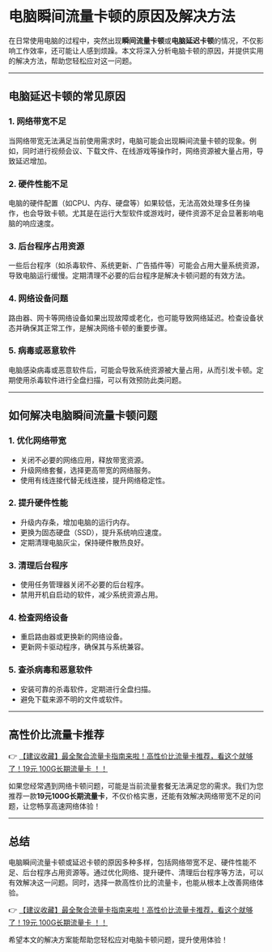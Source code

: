 # 电脑瞬间流量卡顿的原因及解决方法

在日常使用电脑的过程中，突然出现**瞬间流量卡顿**或**电脑延迟卡顿**的情况，不仅影响工作效率，还可能让人感到烦躁。本文将深入分析电脑卡顿的原因，并提供实用的解决方法，帮助您轻松应对这一问题。

---

## 电脑延迟卡顿的常见原因

### 1. **网络带宽不足**
当网络带宽无法满足当前使用需求时，电脑可能会出现瞬间流量卡顿的现象。例如，同时进行视频会议、下载文件、在线游戏等操作时，网络资源被大量占用，导致延迟增加。

### 2. **硬件性能不足**
电脑的硬件配置（如CPU、内存、硬盘等）如果较低，无法高效处理多任务操作，也会导致卡顿。尤其是在运行大型软件或游戏时，硬件资源不足会显著影响电脑的响应速度。

### 3. **后台程序占用资源**
一些后台程序（如杀毒软件、系统更新、广告插件等）可能会占用大量系统资源，导致电脑运行缓慢。定期清理不必要的后台程序是解决卡顿问题的有效方法。

### 4. **网络设备问题**
路由器、网卡等网络设备如果出现故障或老化，也可能导致网络延迟。检查设备状态并确保其正常工作，是解决网络卡顿的重要步骤。

### 5. **病毒或恶意软件**
电脑感染病毒或恶意软件后，可能会导致系统资源被大量占用，从而引发卡顿。定期使用杀毒软件进行全盘扫描，可以有效预防此类问题。

---

## 如何解决电脑瞬间流量卡顿问题

### 1. **优化网络带宽**
- 关闭不必要的网络应用，释放带宽资源。
- 升级网络套餐，选择更高带宽的网络服务。
- 使用有线连接代替无线连接，提升网络稳定性。

### 2. **提升硬件性能**
- 升级内存条，增加电脑的运行内存。
- 更换为固态硬盘（SSD），提升系统响应速度。
- 定期清理电脑灰尘，保持硬件散热良好。

### 3. **清理后台程序**
- 使用任务管理器关闭不必要的后台程序。
- 禁用开机自启动的软件，减少系统资源占用。

### 4. **检查网络设备**
- 重启路由器或更换新的网络设备。
- 更新网卡驱动程序，确保其与系统兼容。

### 5. **查杀病毒和恶意软件**
- 安装可靠的杀毒软件，定期进行全盘扫描。
- 避免下载来源不明的文件或软件。

---

## 高性价比流量卡推荐

👉 [【建议收藏】最全聚合流量卡指南来啦！高性价比流量卡推荐，看这个就够了！19元 100G长期流量卡 ！！](https://bit.ly/Liuliangka)

如果您经常遇到网络卡顿问题，可能是当前流量套餐无法满足您的需求。我们为您推荐一款**19元100G长期流量卡**，不仅价格实惠，还能有效解决网络带宽不足的问题，让您畅享高速网络体验！

---

## 总结

电脑瞬间流量卡顿或延迟卡顿的原因多种多样，包括网络带宽不足、硬件性能不足、后台程序占用资源等。通过优化网络、提升硬件、清理后台程序等方法，可以有效解决这一问题。同时，选择一款高性价比的流量卡，也能从根本上改善网络体验。

👉 [【建议收藏】最全聚合流量卡指南来啦！高性价比流量卡推荐，看这个就够了！19元 100G长期流量卡 ！！](https://bit.ly/Liuliangka)

希望本文的解决方案能帮助您轻松应对电脑卡顿问题，提升使用体验！